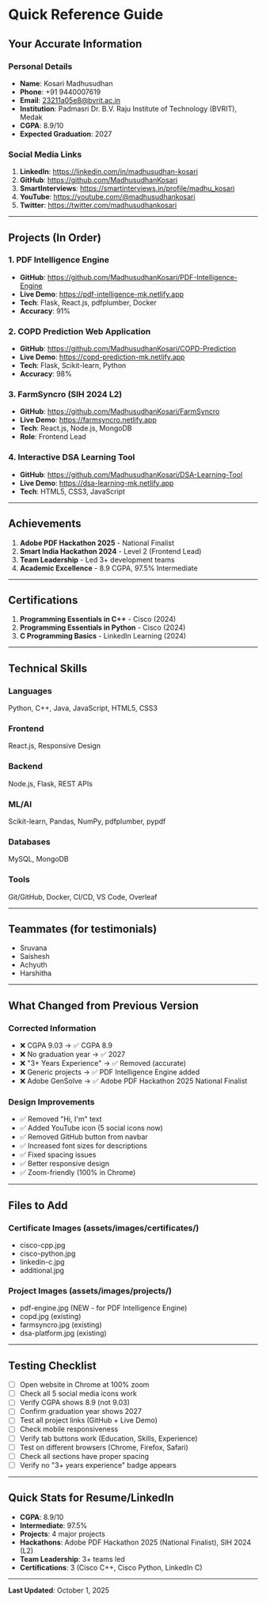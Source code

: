 # Quick Reference Guide

## Your Accurate Information

### Personal Details
- **Name**: Kosari Madhusudhan
- **Phone**: +91 9440007619
- **Email**: 23211a05e8@bvrit.ac.in
- **Institution**: Padmasri Dr. B.V. Raju Institute of Technology (BVRIT), Medak
- **CGPA**: 8.9/10
- **Expected Graduation**: 2027

### Social Media Links
1. **LinkedIn**: https://linkedin.com/in/madhusudhan-kosari
2. **GitHub**: https://github.com/MadhusudhanKosari
3. **SmartInterviews**: https://smartinterviews.in/profile/madhu_kosari
4. **YouTube**: https://youtube.com/@madhusudhankosari
5. **Twitter**: https://twitter.com/madhusudhankosari

---

## Projects (In Order)

### 1. PDF Intelligence Engine
- **GitHub**: https://github.com/MadhusudhanKosari/PDF-Intelligence-Engine
- **Live Demo**: https://pdf-intelligence-mk.netlify.app
- **Tech**: Flask, React.js, pdfplumber, Docker
- **Accuracy**: 91%

### 2. COPD Prediction Web Application
- **GitHub**: https://github.com/MadhusudhanKosari/COPD-Prediction
- **Live Demo**: https://copd-prediction-mk.netlify.app
- **Tech**: Flask, Scikit-learn, Python
- **Accuracy**: 98%

### 3. FarmSyncro (SIH 2024 L2)
- **GitHub**: https://github.com/MadhusudhanKosari/FarmSyncro
- **Live Demo**: https://farmsyncro.netlify.app
- **Tech**: React.js, Node.js, MongoDB
- **Role**: Frontend Lead

### 4. Interactive DSA Learning Tool
- **GitHub**: https://github.com/MadhusudhanKosari/DSA-Learning-Tool
- **Live Demo**: https://dsa-learning-mk.netlify.app
- **Tech**: HTML5, CSS3, JavaScript

---

## Achievements

1. **Adobe PDF Hackathon 2025** - National Finalist
2. **Smart India Hackathon 2024** - Level 2 (Frontend Lead)
3. **Team Leadership** - Led 3+ development teams
4. **Academic Excellence** - 8.9 CGPA, 97.5% Intermediate

---

## Certifications

1. **Programming Essentials in C++** - Cisco (2024)
2. **Programming Essentials in Python** - Cisco (2024)
3. **C Programming Basics** - LinkedIn Learning (2024)

---

## Technical Skills

### Languages
Python, C++, Java, JavaScript, HTML5, CSS3

### Frontend
React.js, Responsive Design

### Backend
Node.js, Flask, REST APIs

### ML/AI
Scikit-learn, Pandas, NumPy, pdfplumber, pypdf

### Databases
MySQL, MongoDB

### Tools
Git/GitHub, Docker, CI/CD, VS Code, Overleaf

---

## Teammates (for testimonials)
- Sruvana
- Saishesh
- Achyuth
- Harshitha

---

## What Changed from Previous Version

### Corrected Information
- ❌ CGPA 9.03 → ✅ CGPA 8.9
- ❌ No graduation year → ✅ 2027
- ❌ "3+ Years Experience" → ✅ Removed (accurate)
- ❌ Generic projects → ✅ PDF Intelligence Engine added
- ❌ Adobe GenSolve → ✅ Adobe PDF Hackathon 2025 National Finalist

### Design Improvements
- ✅ Removed "Hi, I'm" text
- ✅ Added YouTube icon (5 social icons now)
- ✅ Removed GitHub button from navbar
- ✅ Increased font sizes for descriptions
- ✅ Fixed spacing issues
- ✅ Better responsive design
- ✅ Zoom-friendly (100% in Chrome)

---

## Files to Add

### Certificate Images (assets/images/certificates/)
- cisco-cpp.jpg
- cisco-python.jpg
- linkedin-c.jpg
- additional.jpg

### Project Images (assets/images/projects/)
- pdf-engine.jpg (NEW - for PDF Intelligence Engine)
- copd.jpg (existing)
- farmsyncro.jpg (existing)
- dsa-platform.jpg (existing)

---

## Testing Checklist

- [ ] Open website in Chrome at 100% zoom
- [ ] Check all 5 social media icons work
- [ ] Verify CGPA shows 8.9 (not 9.03)
- [ ] Confirm graduation year shows 2027
- [ ] Test all project links (GitHub + Live Demo)
- [ ] Check mobile responsiveness
- [ ] Verify tab buttons work (Education, Skills, Experience)
- [ ] Test on different browsers (Chrome, Firefox, Safari)
- [ ] Check all sections have proper spacing
- [ ] Verify no "3+ years experience" badge appears

---

## Quick Stats for Resume/LinkedIn

- **CGPA**: 8.9/10
- **Intermediate**: 97.5%
- **Projects**: 4 major projects
- **Hackathons**: Adobe PDF Hackathon 2025 (National Finalist), SIH 2024 (L2)
- **Team Leadership**: 3+ teams led
- **Certifications**: 3 (Cisco C++, Cisco Python, LinkedIn C)

---

**Last Updated**: October 1, 2025
